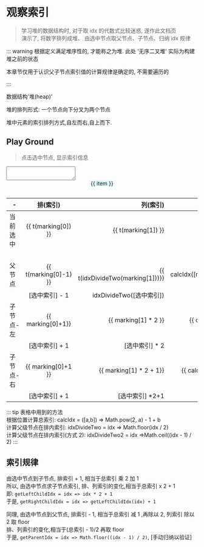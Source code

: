 # 观察索引

> 学习堆的数据结构时, 对于取 idx 的代数式比较迷惑, 遂作此文档页  
> 演示了, 将数字排列成堆、 由选中节点取父节点、子节点、归纳 idx 规律

::: warning
根据定义满足堆序性的, 才能称之为堆.
此处 ‘无序二叉堆’ 实际为构建堆之前的状态

本章节仅用于认识父子节点索引值的计算规律是确定的, 不需要遍历的

:::

数据结构'堆(heap)'

堆的排列形式: 一个节点向下分叉为两个节点

堆中元素的索引排列方式,自左而右,自上而下.

## Play Ground

> 点击选中节点, 显示索引信息

<div class='input'><textarea v-model='arr'></textarea></div>

<div class='preview'>
    <div class='line' v-for='(line, idx) in array' :key='idx'>
        <div class='item' :class="itemStyleGentor([idx, i])" v-for='(item, i) in line' :key='i' @click='toggleMark([idx, i])'><span class='item-inner'>{{ item }}</span></div>
        <div class='blank' v-if='idx === array.length - 1' :style='calcHolder(idx, line.length)'/>
    </div>
</div>

| -         |       排(索引)        |                         列(索引) |                                               总(索引) |
| --------- | :-------------------: | -------------------------------: | -----------------------------------------------------: |
| 当前选中  |  {{ t(marking[0]) }}  |              {{ t(marking[1]) }} |                                 {{ calcIdx(marking) }} |
|           |                       |                                  |              calcIdx([{{marking[0]}}, {{marking[1]}}]) |
| 父节点    | {{ t(marking[0]-1) }} | {{ t(idxDivideTwo(marking[1]))}} | {{ calcIdx([marking[0]-1,idxDivideTwo(marking[1])]) }} |
|           |    [选中索引] - 1     |         idxDivideTwo([选中索引]) |                                      calcIdx([排, 列]) |
| 子节点-左 |   {{ marking[0]+1}}   |             {{ marking[1] * 2 }} |           {{ calcIdx([marking[0]+1,marking[1] * 2]) }} |
|           |    [选中索引] + 1     |                  [选中索引] \* 2 |                                      calcIdx([排, 列]) |
| 子节点-右 |  {{ marking[0]+1 }}   |          {{ marking[1] * 2 + 1}} |         {{ calcIdx([marking[0]+1,marking[1] * 2]) +1}} |
|           |    [选中索引] + 1     |                 [选中索引] \*2+1 |                                      calcIdx([排, 列]) |

::: tip
表格中用到的方法  
根据位置计算总索引: calcIdx = ([a,b]) => Math.pow(2, a) - 1 + b  
计算父级节点在排内索引: idxDivideTwo = idx => Math.floor(idx / 2)  
计算父级节点在排内索引(方式 2): idxDivideTwo2 = idx =>Math.ceil((idx - 1) / 2)
:::

## 索引规律

由选中节点到子节点, 排索引 + 1, 相当于总索引 乘 2 加 1  
所以, 由选中节点求子节点索引, 排、列索引的变化,相当于总索引 x 2 + 1  
即: `getLeftChildIdx = idx => idx * 2 + 1`  
于是, `getRightChildIdx = idx => getLeftChildIdx(idx) + 1`

同理, 由选中节点到父节点, 排索引 - 1, 相当于总索引 减 1 ,再除以 2, 列索引 除以 2 取 floor  
排、列索引的变化,相当于(总索引 - 1)/2 再取 floor  
于是, `getParentIdx = idx => Math.floor((idx - 1) / 2)`, [手动归纳以验证]

<script>
import './style.css'
import { heap, hyphenate } from './utils'

export default {
    data() {
        return {
            arr: '0 1 2 3 4 5 6 7 8 9 10 11 12 13 14 15 16 17 18 19 20',
            marking: [-1,-1]
        }
    },
    computed:{
        array() {
            let arrs
            try {
                 arrs = heap(this.arr.trim().split(/[\s,\-]+/))
            } catch (e) {
                arrs = []
            }
            return arrs
        },
        current() {
            const [a,b] = this.marking
            const idx = Math.pow(2, a) + b - 1
            return {
                idx: idx < 0 ? '-':idx
            }
        },
        parentNode() {
            const [a,b] = this.marking
            return [a-1, this.idxDivideTwo(b)]
        },
        leftChildNode() {
            const [a,b] = this.marking
            return [a+1, b*2]
        },
        rightChildNode() {
            const [a,b] = this.marking
            return [a+1, b*2+1]
        }
    },
    methods: {
        calcHolder(lineIdx, lineLength) {
            const flex = Math.pow(2, lineIdx) - lineLength
            return {flex}
        },
        toggleMark([line, item]) {
            this.marking = [line,item]
        },
        calcIdx([idx, i]){
            return Math.pow(2, idx) - 1 + i 
        },
        idxDivideTwo(idx) {
            return Math.floor(idx / 2)
        },
        idxDivideTwo2(idx) {
            return Math.ceil((idx - 1) / 2)
        },
        t(idx) {
            if(idx < 0) return '无'
            return idx
        },
        itemStyleGentor([idx, i]) {
            const style = {};
            const vm = this;
            ['marking', 'parentNode','leftChildNode','rightChildNode'].forEach(key => {
                const [a, b] = vm[key]
                style[hyphenate(key)] = a === idx && b === i
            })
            return style
        }
    }
}
</script>
<style scoped>
.line{
    display: flex;
    justify-content: center;
    align-items: center;
    padding-bottom: 1em;
}
.item {
    flex: 1;
    display: flex;
    justify-content: center;
    align-items: center;
    cursor: pointer
}
.item-inner {
    display: inline-block;
    text-align: center;
    border-radius: 2px;
    background: lightcyan;
}
.item.marking,
.item:hover {
    outline: thin solid yellowgreen;
}

.item.marking .item-inner,
.item:hover .item-inner{
    background: gray;
    color: #fff;
}
.info{
    white-space: pre-wrap
}
.parent-node .item-inner{
    background: lightgray;
    color: #fff;
}

.left-child-node .item-inner{
    background: darkgray;
    color: #fff;
}
.right-child-node .item-inner{
    background: darkgray;
    color: #fff;
}
</style>
